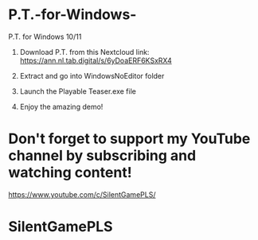 # P.T.-for-Windows-
P.T. for Windows 10/11

1. Download P.T. from this Nextcloud link:
https://ann.nl.tab.digital/s/6yDoaERF6KSxRX4

2. Extract and go into WindowsNoEditor folder 

3. Launch the Playable Teaser.exe file 

4. Enjoy the amazing demo!

# Don't forget to support my YouTube channel by subscribing and watching content!
https://www.youtube.com/c/SilentGamePLS/
# SilentGamePLS
